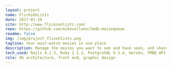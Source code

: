```yaml
---
layout: project
name: FlicksOnLists
date: 2017-01-20
site: http://www.flicksonlists.com/
repo: https://github.com/mikevallano/tmdb-moviequeue
readme: false
img: /img/project_flixonlists.png
tagline: Your must-watch movies in one place
description: Manage the movies you want to see and have seen, and share movie lists with friends.
tech_used: Rails 4.2.3, Ruby 2.2.2, PostgreSQL 9.3.4, Heroku, TMBD API
role: db architecture, front end, graphic design
---
```

